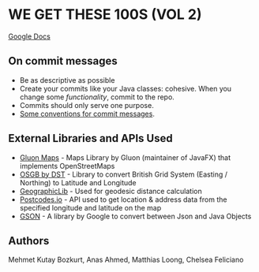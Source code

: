 # WE GET THESE 100S (VOL 2)

[Google Docs](https://docs.google.com/document/d/19Ut53-j0HDo7lLMJCrqWUXvecwEDDJxhTycay316bNM/edit?usp=sharing)

## On commit messages

- Be as descriptive as possible
- Create your commits like your Java classes: cohesive. When you change some *functionality*, commit to the repo.
- Commits should only serve one purpose.
- [Some conventions for commit messages](https://gist.github.com/joshbuchea/6f47e86d2510bce28f8e7f42ae84c716).

## External Libraries and APIs Used 

- [Gluon Maps](https://github.com/gluonhq/maps) - Maps Library by Gluon (maintainer of JavaFX) that implements OpenStreetMaps
- [OSGB by DST](https://github.com/dstl/osgb]) - Library to convert British Grid System (Easting / Northing) to Latitude and Longitude 
- [GeographicLib](https://github.com/geographiclib/geographiclib-java) - Used for geodesic distance calculation
- [Postcodes.io](https://postcodes.io/) - API used to get location & address data from the specified longitude and latitude on the map
- [GSON](https://github.com/google/gson) - A library by Google to convert between Json and Java Objects

## Authors

Mehmet Kutay Bozkurt, Anas Ahmed, Matthias Loong, Chelsea Feliciano
